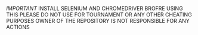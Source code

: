 *IMPORTANT*
INSTALL SELENIUM AND CHROMEDRIVER BROFRE USING THIS
PLEASE DO NOT USE FOR TOURNAMENT OR ANY OTHER CHEATING PURPOSES
OWNER OF THE REPOSITORY IS NOT RESPONSIBLE FOR ANY ACTIONS